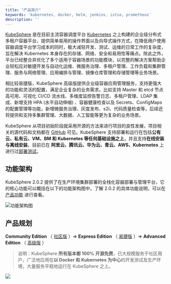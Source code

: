 ```yaml
---
title: "产品简介"
keywords: 'kubernetes, docker, helm, jenkins, istio, prometheus'
description: ''
---
```


[KubeSphere](https://kubesphere.io) 是在目前主流容器调度平台 [Kubernetes](https://kubernetes.io) 之上构建的企业级分布式多租户容器平台，提供简单易用的操作界面以及向导式操作方式，在降低用户使用容器调度平台学习成本的同时，极大减轻开发、测试、运维的日常工作的复杂度，旨在解决 Kubernetes 本身存在的存储、网络、安全和易用性等痛点。除此之外，平台已经整合并优化了多个适用于容器场景的功能模块，以完整的解决方案帮助企业轻松应对敏捷开发与自动化运维、微服务治理、多租户管理、工作负载和集群管理、服务与网络管理、应用编排与管理、镜像仓库管理和存储管理等业务场景。

相比较易捷版，KubeSphere 高级版提供企业级容器应用管理服务，支持更强大的功能和灵活的配置，满足企业复杂的业务需求。比如支持 Master 和 etcd 节点高可用、可视化 CI/CD 流水线、多维度监控告警日志、多租户管理、LDAP 集成、新增支持 HPA (水平自动伸缩) 、容器健康检查以及 Secrets、ConfigMaps 的配置管理等功能，新增微服务治理、灰度发布、s2i、代码质量检查等，后续还将提供和支持多集群管理、大数据、人工智能等更为复杂的业务场景。

KubeSphere 从项目初始阶段就采用开源的方法来进行项目的良性发展，项目相关的源代码和文档都在 [GitHub](https://github.com/kubesphere) 可见。KubeSphere 支持部署和运行在包括**公有云、私有云、VM、BM 和 Kubernetes 等任何基础设施之上**，并且支持**在线安装与离线安装**，目前已在 **阿里云、腾讯云、华为云、青云、AWS、Kubernetes** 上进行过[部署测试](https://github.com/kubesphere/ks-installer/issues/23)。 

## 功能架构

KubeSphere 2.0.2 提供了在生产环境集群部署的全栈化容器部署与管理平台，它的核心功能可以概括在以下的功能架构图中，了解 2.0.2 的具体功能说明，可以在 [产品功能](../features) 进行查看。

![功能架构图](/2.0.0-architecture.svg)

## 产品规划

**Community Edition** （ [社区版](https://kubesphere.qingcloud.com/#category) ）=> **Express Edition** （ [易捷版](https://kubesphere.qingcloud.com/#category) ）=> **Advanced Edition** （ [高级版](https://kubesphere.qingcloud.com/#category) ）

> 说明：KubeSphere **所有版本都 100% 开源免费**，已大规模服务于社区用户，广泛地应用在**以 Docker 和 Kubernetes 为中心**的开发测试及生产环境，大量服务平稳地运行在 KubeSphere 之上。

![](https://pek3b.qingstor.com/kubesphere-docs/png/20190910144241.png)
